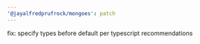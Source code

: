 ```yaml
---
'@jayalfredprufrock/mongoes': patch
---
```


fix: specify types before default per typescript recommendations
